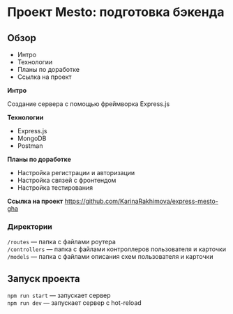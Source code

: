 # Проект Mesto: подготовка бэкенда

## Обзор
* Интро
* Технологии
* Планы по доработке
* Ссылка на проект

**Интро**

Создание сервера с помощью фреймворка Express.js

**Технологии**

* Express.js
* MongoDB
* Postman

**Планы по доработке**

* Настройка регистрации и авторизации
* Настройка связей с фронтендом
* Настройка тестирования

**Ссылка на проект**
https://github.com/KarinaRakhimova/express-mesto-gha 

### Директории

`/routes` — папка с файлами роутера  
`/controllers` — папка с файлами контроллеров пользователя и карточки   
`/models` — папка с файлами описания схем пользователя и карточки  
  
## Запуск проекта

`npm run start` — запускает сервер   
`npm run dev` — запускает сервер с hot-reload
